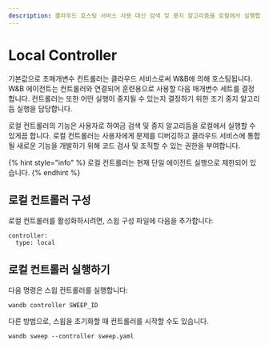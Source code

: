 ```yaml
---
description: 클라우드 호스팅 서비스 사용 대신 검색 및 중지 알고리즘을 로컬에서 실행합니다.
---
```


# Local Controller

기본값으로 초매개변수 컨트롤러는 클라우드 서비스로써 W&B에 의해 호스팅됩니다. W&B 에이전트는 컨트롤러와 연결되어 훈련용으로 사용할 다음 매개변수 세트를 결정합니다. 컨트롤러는 또한 어떤 실행이 중지될 수 있는지 결정하기 위한 조기 중지 알고리듬 실행을 담당합니다.

로컬 컨트롤러의 기능은 사용자로 하여금 검색 및 중지 알고리듬을 로컬에서 실행할 수 있게끔 합니다. 로컬 컨트롤러는 사용자에게 문제를 디버깅하고 클라우드 서비스에 통합될 새로운 기능을 개발하기 위해 코드 검사 및 조직할 수 있는 권한을 부여합니다.

{% hint style="info" %}
로컬 컨트롤러는 현재 단일 에이전트 실행으로 제한되어 있습니다.
{% endhint %}

##  **로컬 컨트롤러 구성**

로컬 컨트롤러를 활성화하시려면, 스윕 구성 파일에 다음을 추가합니다:

```text
controller:
  type: local
```

##  **로컬 컨트롤러 실행하기**

다음 명령은 스윕 컨트롤러를 실행합니다:

```text
wandb controller SWEEP_ID
```

다른 방법으로, 스윕을 초기화할 때 컨트롤러를 시작할 수도 있습니다.

```text
wandb sweep --controller sweep.yaml
```

